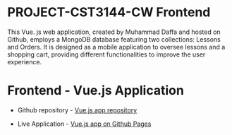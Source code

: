 # PROJECT-CST3144-CW Frontend

This Vue. js web application, created by Muhammad Daffa and hosted on Github, employs a MongoDB database featuring two collections: Lessons and Orders. It is designed as a mobile application to oversee lessons and a shopping cart, providing different functionalities to improve the user experience.


# Frontend - Vue.js Application

- Github repository - [Vue.js app repository]( https://github.com/Kogaweidner/Afterschoolclass-Frontend)

- Live Application - [Vue.js app on Github Pages](https://kogaweidner.github.io/Afterschoolclass-Frontend/)
